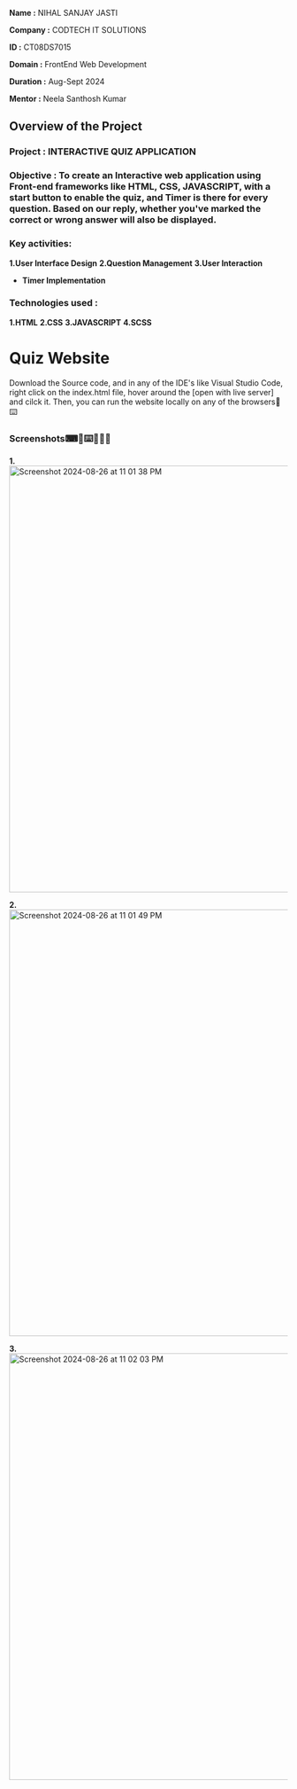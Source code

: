**Name :** NIHAL SANJAY JASTI

**Company :** CODTECH IT SOLUTIONS

**ID :** CT08DS7015

**Domain :** FrontEnd Web Development

**Duration :** Aug-Sept 2024

**Mentor :** Neela Santhosh Kumar



## Overview of the Project



### Project : INTERACTIVE QUIZ APPLICATION



### Objective : To create an Interactive web application using Front-end frameworks like HTML, CSS, JAVASCRIPT, with a start button to enable the quiz, and  Timer is there for every question. Based on our reply, whether you've marked the correct or wrong answer will also be displayed.



### Key activities:

**1.User Interface Design** 
**2.Question Management**
**3.User Interaction**
- **Timer Implementation**
  
  

### Technologies used :
**1.HTML**
**2.CSS**
**3.JAVASCRIPT**
**4.SCSS**
  


# Quiz Website

Download the Source code, and in any of the IDE's like Visual Studio Code, right click on the index.html file, hover around the [open with live server] and cilck it. Then, you can run the website locally on any of the browsers🚀⌨️

### Screenshots⌨🚀⌨️🧑🏻‍💻

**1.**
<img width="770" alt="Screenshot 2024-08-26 at 11 01 38 PM" src="https://github.com/user-attachments/assets/b83c1258-2ca5-47df-b03c-6f2d6def1feb">

**2.**
<img width="770" alt="Screenshot 2024-08-26 at 11 01 49 PM" src="https://github.com/user-attachments/assets/42e5910f-ef8b-436a-986e-6face3ead474">

**3.**
<img width="770" alt="Screenshot 2024-08-26 at 11 02 03 PM" src="https://github.com/user-attachments/assets/06161e5a-8e05-4c4e-b625-95247a3bd7b2">
